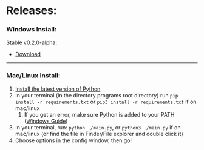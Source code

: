 # Releases:

### Windows Install:

Stable v0.2.0-alpha:

* [Download](https://github.com/brianmatzelle/Chat.tv/releases)

---

### Mac/Linux Install:

1. [Install the latest version of Python](https://www.python.org/downloads/)
2. In your terminal (in the directory programs root directory) run ``pip install -r requirements.txt`` or ``pip3 install -r requirements.txt`` if on mac/linux
   1. If you get an error, make sure Python is added to your PATH ([Windows Guide](https://builtin.com/software-engineering-perspectives/pip-command-not-found))
3. In your terminal, run: ``python ./main.py``, or ``python3 ./main.py`` if on mac/linux (or find the file in Finder/File explorer and double click it)
4. Choose options in the config window, then go!
